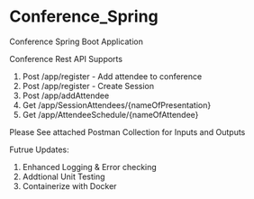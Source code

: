 # Conference_Spring
Conference Spring Boot Application

Conference Rest API Supports

1) Post /app/register - Add attendee to conference
2) Post /app/register - Create Session
3) Post /app/addAttendee
4) Get /app/SessionAttendees/{nameOfPresentation}
5) Get /app/AttendeeSchedule/{nameOfAttendee}


Please See attached Postman Collection for Inputs and Outputs

Futrue Updates: 
1) Enhanced Logging & Error checking
2) Addtional Unit Testing
3) Containerize with Docker


